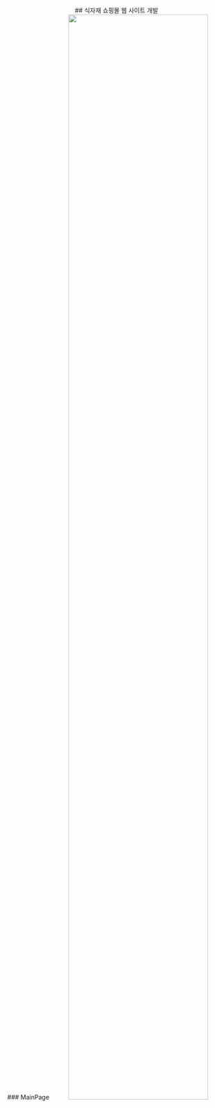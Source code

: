 <div align="center">
## 식자재 쇼핑몰 웹 사이트 개발
<br>
### MainPage
<img src = "https://user-images.githubusercontent.com/90611796/151280542-8392e854-b91c-487b-bac9-e11a3794eca2.gif" width="80%">
</div>
